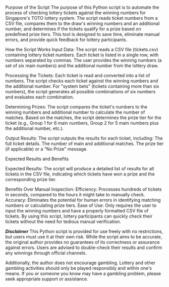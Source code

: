 Purpose of the Script
The purpose of this Python script is to automate the process of checking lottery tickets against the winning numbers for Singapore's TOTO lottery system. The script reads ticket numbers from a CSV file, compares them to the draw's winning numbers and an additional number, and determines if the tickets qualify for a prize based on predefined prize tiers. This tool is designed to save time, eliminate manual errors, and provide quick feedback for lottery participants.

How the Script Works
Input Data:
The script reads a CSV file (tickets.csv) containing lottery ticket numbers. Each ticket is listed in a single row, with numbers separated by commas.
The user provides the winning numbers (a set of six main numbers) and the additional number from the lottery draw.

Processing the Tickets:
Each ticket is read and converted into a list of numbers.
The script checks each ticket against the winning numbers and the additional number.
For "system bets" (tickets containing more than six numbers), the script generates all possible combinations of six numbers and evaluates each combination.

Determining Prizes:
The script compares the ticket's numbers to the winning numbers and additional number to calculate the number of matches.
Based on the matches, the script determines the prize tier for the ticket (e.g., Group 1 for 6 main numbers, Group 2 for 5 main numbers plus the additional number, etc.).

Output Results:
The script outputs the results for each ticket, including:
The full ticket details.
The number of main and additional matches.
The prize tier (if applicable) or a "No Prize" message.

Expected Results and Benefits

Expected Results:
The script will produce a detailed list of results for all tickets in the CSV file, indicating which tickets have won a prize and the corresponding prize tier.

Benefits Over Manual Inspection:
Efficiency: Processes hundreds of tickets in seconds, compared to the hours it might take to manually check.
Accuracy: Eliminates the potential for human errors in identifying matching numbers or calculating prize tiers.
Ease of Use: Only requires the user to input the winning numbers and have a properly formatted CSV file of tickets.
By using this script, lottery participants can quickly check their tickets without the need for tedious manual verification.

*****Disclaimer*****
This Python script is provided for use freely with no restrictions, but users must use it at their own risk. While the script aims to be accurate, the original author provides no guarantees of its correctness or assurance against errors. Users are advised to double-check their results and confirm any winnings through official channels.

Additionally, the author does not encourage gambling. Lottery and other gambling activities should only be played responsibly and within one's means. If you or someone you know may have a gambling problem, please seek appropriate support or assistance.
